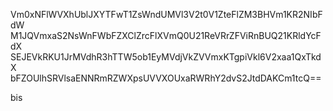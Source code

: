 Vm0xNFlWVXhUblJXYTFwT1ZsWndUMVl3V2t0V1ZteFlZM3BHVm1KR2NIbFdW
M1JQVmxaS2NsWnFWbFZXClZrcFlXVmQ0U21ReVRrZFViRnBUQ21KRldYcFdX
SEJEVkRKU1JrMVdhR3hTTW5ob1EyMVdjVkZVVmxKTgpiVkl6V2xaa1QxTkdX
bFZOUlhSRVlsaENNRmRZWXpsUVVXOUxaRWRhY2dvS2JtdDAKCm1tcQ==

bis